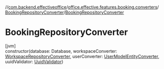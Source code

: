 //[com.backend.effectiveoffice](../../../index.md)/[office.effective.features.booking.converters](../index.md)/[BookingRepositoryConverter](index.md)/[BookingRepositoryConverter](-booking-repository-converter.md)

# BookingRepositoryConverter

[jvm]\
constructor(database: Database, workspaceConverter: [WorkspaceRepositoryConverter](../../office.effective.features.workspace.converters/-workspace-repository-converter/index.md), userConverter: [UserModelEntityConverter](../../office.effective.features.user.converters/-user-model-entity-converter/index.md), uuidValidator: [UuidValidator](../../office.effective.common.utils/-uuid-validator/index.md))
